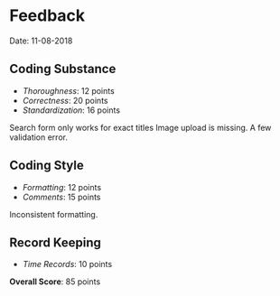 # Feedback

Date: 11-08-2018

## Coding Substance

* _Thoroughness_: 12 points
* _Correctness_: 20 points
* _Standardization_: 16 points

Search form only works for exact titles
Image upload is missing.
A few validation error.

## Coding Style

* _Formatting_: 12 points
* _Comments_: 15 points

Inconsistent formatting.

## Record Keeping

* _Time Records_: 10 points

**Overall Score**: 85 points
